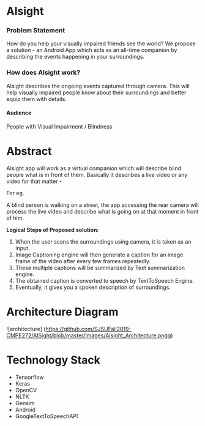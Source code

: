 # **AIsight**

### **Problem Statement**
How do you help your visually impaired friends see the world? We propose a solution - an Android App which acts as an all-time companion by describing the events happening in your surroundings.

### **How does AIsight work?**
AIsight describes the ongoing events captured through camera. This will help visually impaired people know about their surroundings and better equip them with details.

#### **Audience**
People with Visual Impairment / Blindness

# **Abstract**

AIsight app will work as a virtual companion which will describe blind people what is in front of them. Basically it describes a live video or any video for that matter -

For eg.

A blind person is walking on a street, the app accessing the rear camera will process the live video and describe what is going on at that moment in front of him.

**Logical Steps of Proposed solution:**

1. When the user scans the surroundings using camera, it is taken as an input.
2. Image Captioning engine will then generate a caption for an image frame of the video after every few frames repeatedly.
3. These multiple captions will be summarized by Text summarization engine.
4. The obtained caption is converted to speech by TextToSpeech Engine.
5. Eventually, it gives you a spoken description of surroundings.	

# **Architecture Diagram**

![architecture]
(https://github.com/SJSUFall2019-CMPE272/AISight/blob/master/Images/AIsight_Architecture.pngg)

# **Technology Stack**

* Tensorflow
* Keras
* OpenCV
* NLTK
* Gensim
* Android
* GoogleTextToSpeechAPI
